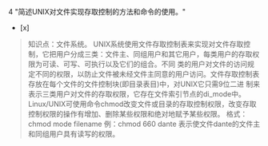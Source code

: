 4
"简述UNIX对文件实现存取控制的方法和命令的使用。"
- [x]  

> 知识点：文件系统。
> UNIX系统使用文件存取控制表来实现对文件存取控制，它把用户分成三类：文件主、同组用户和其它用户，每类用户的存取权限为可读、可写、可执行以及它们的组合。不同
> 类的用户对文件的访问规定不同的权限，以防止文件被未经文件主同意的用户访问。文件存取控制表存放在每个文件的文件控制块(即目录表目)中，对UNIX它只需9位二进
> 制来表示三类用户对文件的存取权限，它存在文件索引节点的di_mode中。
> Linux/UNIX可使用命令chmod改变文件或目录的存取控制权限，改变存取控制权限的操作有增加、删除某些权限和绝对地赋予某些权限。 格式： chmod
> mode filename 例：chmod 660 dante 表示使文件dante的文件主和同组用户具有读写的权限。
